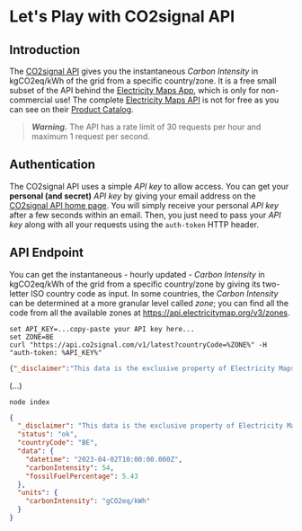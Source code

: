 # Let's Play with CO2signal API

## Introduction

The [CO2signal API](https://www.co2signal.com/) gives you the instantaneous _Carbon Intensity_ in kgCO2eq/kWh of the grid from a specific country/zone. It is a free small subset of the API behind the [Electricity Maps App](https://app.electricitymaps.com/map), which is only for non-commercial use! The complete [Electricity Maps API](https://static.electricitymaps.com/api/docs/index.html) is not for free as you can see on their [Product Catalog](https://api-portal.electricitymaps.com/).

> ***Warning.*** The API has a rate limit of 30 requests per hour and maximum 1 request per second.

## Authentication

The CO2signal API uses a simple _API key_ to allow access. You can get your **personal (and secret)** _API key_ by giving your email address on the [CO2signal API home page](https://www.co2signal.com/). You will simply receive your personal _API key_ after a few seconds within an email. Then, you just need to pass your _API key_ along with all your requests using the `auth-token` HTTP header.

## API Endpoint

You can get the instantaneous - hourly updated - _Carbon Intensity_ in kgCO2eq/kWh of the grid from a specific country/zone by giving its two-letter ISO country code as input. In some countries, the _Carbon Intensity_ can be determined at a more granular level called _zone_; you can find all the code from all the available zones at <https://api.electricitymap.org/v3/zones>.

```text
set API_KEY=...copy-paste your API key here...
set ZONE=BE
curl "https://api.co2signal.com/v1/latest?countryCode=%ZONE%" -H "auth-token: %API_KEY%"
```

```json
{"_disclaimer":"This data is the exclusive property of Electricity Maps and/or related parties. If you're in doubt about your rights to use this data, please contact api@co2signal.com","status":"ok","countryCode":"BE","data":{"datetime":"2023-04-01T14:00:00.000Z","carbonIntensity":59,"fossilFuelPercentage":7.519999999999999},"units":{"carbonIntensity":"gCO2eq/kWh"}}
```

(...)

```text
node index
```

```json
{
  "_disclaimer": "This data is the exclusive property of Electricity Maps and/or related parties. If you're in doubt about your rights to use this data, please contact api@co2signal.com",
  "status": "ok",
  "countryCode": "BE",
  "data": {
    "datetime": "2023-04-02T10:00:00.000Z",
    "carbonIntensity": 54,
    "fossilFuelPercentage": 5.43
  },
  "units": {
    "carbonIntensity": "gCO2eq/kWh"
  }
}
```
